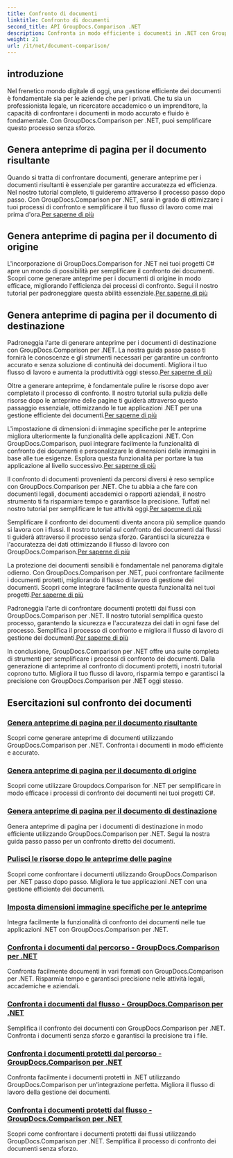 ```yaml
---
title: Confronto di documenti
linktitle: Confronto di documenti
second_title: API GroupDocs.Comparison .NET
description: Confronta in modo efficiente i documenti in .NET con GroupDocs.Comparison. Semplifica la gestione dei documenti, migliora il flusso di lavoro e garantisci la precisione. Saperne di più!
weight: 21
url: /it/net/document-comparison/
---
```

## introduzione

Nel frenetico mondo digitale di oggi, una gestione efficiente dei documenti è fondamentale sia per le aziende che per i privati. Che tu sia un professionista legale, un ricercatore accademico o un imprenditore, la capacità di confrontare i documenti in modo accurato e fluido è fondamentale. Con GroupDocs.Comparison per .NET, puoi semplificare questo processo senza sforzo.

## Genera anteprime di pagina per il documento risultante

 Quando si tratta di confrontare documenti, generare anteprime per i documenti risultanti è essenziale per garantire accuratezza ed efficienza. Nel nostro tutorial completo, ti guideremo attraverso il processo passo dopo passo. Con GroupDocs.Comparison per .NET, sarai in grado di ottimizzare i tuoi processi di confronto e semplificare il tuo flusso di lavoro come mai prima d'ora.[Per saperne di più](./generate-page-previews-resultant-document/)

## Genera anteprime di pagina per il documento di origine

L'incorporazione di GroupDocs.Comparison for .NET nei tuoi progetti C# apre un mondo di possibilità per semplificare il confronto dei documenti. Scopri come generare anteprime per i documenti di origine in modo efficace, migliorando l'efficienza dei processi di confronto. Segui il nostro tutorial per padroneggiare questa abilità essenziale.[Per saperne di più](./generate-page-previews-source-document/)

## Genera anteprime di pagina per il documento di destinazione

 Padroneggia l'arte di generare anteprime per i documenti di destinazione con GroupDocs.Comparison per .NET. La nostra guida passo passo ti fornirà le conoscenze e gli strumenti necessari per garantire un confronto accurato e senza soluzione di continuità dei documenti. Migliora il tuo flusso di lavoro e aumenta la produttività oggi stesso.[Per saperne di più](./generate-page-previews-target-document/)

 Oltre a generare anteprime, è fondamentale pulire le risorse dopo aver completato il processo di confronto. Il nostro tutorial sulla pulizia delle risorse dopo le anteprime delle pagine ti guiderà attraverso questo passaggio essenziale, ottimizzando le tue applicazioni .NET per una gestione efficiente dei documenti.[Per saperne di più](./clean-resources-after-page-previews/)

L'impostazione di dimensioni di immagine specifiche per le anteprime migliora ulteriormente la funzionalità delle applicazioni .NET. Con GroupDocs.Comparison, puoi integrare facilmente la funzionalità di confronto dei documenti e personalizzare le dimensioni delle immagini in base alle tue esigenze. Esplora questa funzionalità per portare la tua applicazione al livello successivo.[Per saperne di più](./set-specific-image-sizes-for-previews/)

 Il confronto di documenti provenienti da percorsi diversi è reso semplice con GroupDocs.Comparison per .NET. Che tu abbia a che fare con documenti legali, documenti accademici o rapporti aziendali, il nostro strumento ti fa risparmiare tempo e garantisce la precisione. Tuffati nel nostro tutorial per semplificare le tue attività oggi.[Per saperne di più](./compare-documents-from-path/)

 Semplificare il confronto dei documenti diventa ancora più semplice quando si lavora con i flussi. Il nostro tutorial sul confronto dei documenti dai flussi ti guiderà attraverso il processo senza sforzo. Garantisci la sicurezza e l'accuratezza dei dati ottimizzando il flusso di lavoro con GroupDocs.Comparison.[Per saperne di più](./compare-documents-from-stream/)

La protezione dei documenti sensibili è fondamentale nel panorama digitale odierno. Con GroupDocs.Comparison per .NET, puoi confrontare facilmente i documenti protetti, migliorando il flusso di lavoro di gestione dei documenti. Scopri come integrare facilmente questa funzionalità nei tuoi progetti.[Per saperne di più](./compare-protected-documents-from-path/)

 Padroneggia l'arte di confrontare documenti protetti dai flussi con GroupDocs.Comparison per .NET. Il nostro tutorial semplifica questo processo, garantendo la sicurezza e l'accuratezza dei dati in ogni fase del processo. Semplifica il processo di confronto e migliora il flusso di lavoro di gestione dei documenti.[Per saperne di più](./compare-protected-documents-from-stream/)

In conclusione, GroupDocs.Comparison per .NET offre una suite completa di strumenti per semplificare i processi di confronto dei documenti. Dalla generazione di anteprime al confronto di documenti protetti, i nostri tutorial coprono tutto. Migliora il tuo flusso di lavoro, risparmia tempo e garantisci la precisione con GroupDocs.Comparison per .NET oggi stesso.
## Esercitazioni sul confronto dei documenti
### [Genera anteprime di pagina per il documento risultante](./generate-page-previews-resultant-document/)
Scopri come generare anteprime di documenti utilizzando GroupDocs.Comparison per .NET. Confronta i documenti in modo efficiente e accurato.
### [Genera anteprime di pagina per il documento di origine](./generate-page-previews-source-document/)
Scopri come utilizzare Groupdocs.Comparison for .NET per semplificare in modo efficace i processi di confronto dei documenti nei tuoi progetti C#.
### [Genera anteprime di pagina per il documento di destinazione](./generate-page-previews-target-document/)
Genera anteprime di pagina per i documenti di destinazione in modo efficiente utilizzando GroupDocs.Comparison per .NET. Segui la nostra guida passo passo per un confronto diretto dei documenti.
### [Pulisci le risorse dopo le anteprime delle pagine](./clean-resources-after-page-previews/)
Scopri come confrontare i documenti utilizzando GroupDocs.Comparison per .NET passo dopo passo. Migliora le tue applicazioni .NET con una gestione efficiente dei documenti.
### [Imposta dimensioni immagine specifiche per le anteprime](./set-specific-image-sizes-for-previews/)
Integra facilmente la funzionalità di confronto dei documenti nelle tue applicazioni .NET con GroupDocs.Comparison per .NET.
### [Confronta i documenti dal percorso - GroupDocs.Comparison per .NET](./compare-documents-from-path/)
Confronta facilmente documenti in vari formati con GroupDocs.Comparison per .NET. Risparmia tempo e garantisci precisione nelle attività legali, accademiche e aziendali.
### [Confronta i documenti dal flusso - GroupDocs.Comparison per .NET](./compare-documents-from-stream/)
Semplifica il confronto dei documenti con GroupDocs.Comparison per .NET. Confronta i documenti senza sforzo e garantisci la precisione tra i file.
### [Confronta i documenti protetti dal percorso - GroupDocs.Comparison per .NET](./compare-protected-documents-from-path/)
Confronta facilmente i documenti protetti in .NET utilizzando GroupDocs.Comparison per un'integrazione perfetta. Migliora il flusso di lavoro della gestione dei documenti.
### [Confronta i documenti protetti dal flusso - GroupDocs.Comparison per .NET](./compare-protected-documents-from-stream/)
Scopri come confrontare i documenti protetti dai flussi utilizzando GroupDocs.Comparison per .NET. Semplifica il processo di confronto dei documenti senza sforzo.
